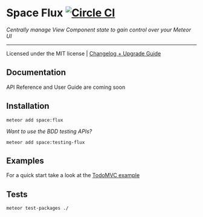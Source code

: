 # Space Flux [![Circle CI](https://circleci.com/gh/meteor-space/flux.svg?style=svg)](https://circleci.com/gh/meteor-space/flux)

_Centrally manage View Component state to gain control over your Meteor UI_
___

Licensed under the MIT license | [Changelog + Upgrade Guide](https://github.com/meteor-space/flux/blob/master/CHANGELOG.md)
## Documentation
API Reference and User Guide are coming soon

## Installation
```
meteor add space:flux
```
_Want to use the BDD testing APIs?_
```
meteor add space:testing-flux
```

## Examples
For a quick start take a look at the [TodoMVC example](https://github.com/meteor-space/TodoMVC)

## Tests
```
meteor test-packages ./
```
